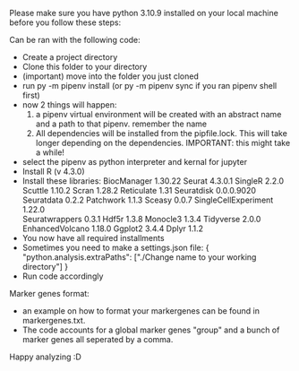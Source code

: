 Please make sure you have python 3.10.9 installed on your local machine before you follow these steps:

Can be ran with the following code:
- Create a project directory
- Clone this folder to your directory
- (important) move into the folder you just cloned
- run py -m pipenv install	(or py -m pipenv sync if you ran pipenv shell first)
- now 2 things will happen:
	1. a pipenv virtual environment will be created with an abstract name and a path
		to that pipenv. remember the name
	2. All dependencies will be installed from the pipfile.lock. This will take longer
		depending on the dependencies. IMPORTANT: this might take a while!
- select the pipenv as python interpreter and kernal for jupyter
- Install R (v 4.3.0)
- Install these libraries:
	BiocManager				1.30.22
	Seurat					4.3.0.1
	SingleR					2.2.0
	Scuttle					1.10.2
	Scran					1.28.2
	Reticulate				1.31
	Seuratdisk				0.0.0.9020
	Seuratdata				0.2.2
	Patchwork				1.1.3
	Sceasy					0.0.7
	SingleCellExperiment	1.22.0	
	Seuratwrappers			0.3.1
	Hdf5r					1.3.8
	Monocle3				1.3.4
	Tidyverse				2.0.0
	EnhancedVolcano			1.18.0
	Ggplot2					3.4.4
	Dplyr					1.1.2
- You now have all required installments
- Sometimes you need to make a settings.json file:
	{
    "python.analysis.extraPaths": ["./Change name to your working directory"]
	}
- Run code accordingly

Marker genes format:
- an example on how to format your markergenes can be found in markergenes.txt.
- The code accounts for a global marker genes "group" and a bunch of marker genes all seperated by a comma.

Happy analyzing :D